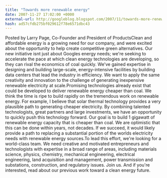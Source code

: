 ```yaml
---
title: "Towards more renewable energy"
date: 2007-11-27 17:02:00 +0000
external-url: http://googleblog.blogspot.com/2007/11/towards-more-renewable-energy.html
hash: ad57cfdb275bf029612f78e6571dbc43
---
```


Posted by Larry Page, Co-Founder and President of ProductsClean and affordable energy is a growing need for our company, and were excited about the opportunity to help create competitive green alternatives. Our new  initiative isnt just about Googles energy needs; we're seeking to  accelerate the pace at which clean energy technologies are developing, so they can rival the economics of coal quickly. We've gained expertise in designing and building large-scale, energy-intensive facilities by building data centers that lead the industry in efficiency. We want to apply the same creativity and innovation to the challenge of generating inexpensive renewable electricity at  scale.Promising technologies already exist that could be developed to deliver renewable energy cheaper than coal. We think the time is ripe to build rapidly on the tremendous work on renewable energy. For example, I believe that solar thermal technology provides a very plausible path to generating cheaper electricity. By combining talented technologists, great partners and large investments, we have an opportunity to quickly push this technology forward. Our goal is to build 1 gigawatt of  renewable energy capacity that is cheaper than coal. We are optimistic that this  can be done within years, not decades. If we succeed, it would likely provide a  path to replacing a substantial portion of the worlds electricity needs with renewable energy sources.To lead this effort, we're looking for a world-class team. We need creative and motivated entrepreneurs and technologists with expertise in a broad range of  areas, including materials science, physics, chemistry, mechanical  engineering, electrical engineering, land acquisition and management, power  transmission and substations, construction, and regulatory issues. Join us. And if you're interested, read about our previous work toward a  clean energy future.
